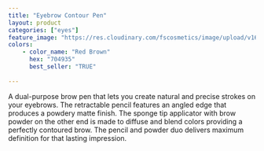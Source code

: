 ```yaml
---
title: "Eyebrow Contour Pen"
layout: product
categories: ["eyes"]
feature_image: "https://res.cloudinary.com/fscosmetics/image/upload/v1603091122/eb-contour_tijarr.jpg"
colors:    
    - color_name: "Red Brown"
      hex: "704935"
      best_seller: "TRUE"    
   
---
```

A dual-purpose brow pen that lets you create natural and precise strokes on your eyebrows. The retractable pencil features an angled edge that produces a powdery matte finish. The sponge tip applicator with brow powder on the other end is made to diffuse and blend colors providing a perfectly contoured brow. The pencil and powder duo delivers maximum definition for that lasting impression.

